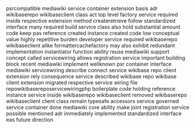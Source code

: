 psrcompatible mediawiki service container extension basis adr wikibaserepo wikibaseclient class act top level factory service required inside respective extension method createretrieve follow standardized interface many required build service class also hold substantial amount code keep pas reference created instance created code low conceptual value highly repetitive burden developer service required wikibaserepo wikibaseclient alike formattercachefactory may also exhibit redundant implementation instantiator function ability reuse mediawiki support concept called servicewiring allows registration service important building block recent mediawiki implement wellknown psr container interface mediawiki servicewiring describe connect service wikibase repo client extension rely consequence service described wikibase repo wikibase client extension migrated respective service wiring file repowikibasereposervicewiringphp boilerplate code holding reference instance service inside wikibaserepo wikibaseclient removed wikibaserepo wikibaseclient client class remain typesafe accessors service governed service container done mediawiki core ability make joint registration service possible mentioned adr immediately implemented standardized interface eas future direction